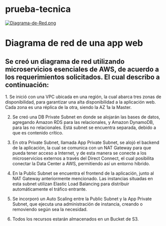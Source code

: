# prueba-tecnica

[![Diagrama-de-Red.png](https://i.postimg.cc/6qbbTpwG/Diagrama-de-Red.png)](https://postimg.cc/7J7nWD5x)

<h1>Diagrama de red de una app web</h1>

 <h2>Se creó un diagrama de red utilizando microservicios esenciales de AWS, de acuerdo a los requerimientos solicitados. El cual describo a continuación:</h2>

<p> 
 1. Se inició con una VPC ubicada en una región, la cual abarca tres zonas de disponibilidad, para garantizar una alta disponibilidad a la aplicación web. Cada zona es una réplica de la otra, siendo la AZ 1a la Master.

2. Se creó una DB Private Subnet en donde se alojarán las bases de datos, agregando Amazon RDS para las relacionales, y Amazon DynamoDB, para las no relacionales. Está subnet se encuentra separada, debido a que es contenido crítico.

3. En otra Private Subnet, llamada App Private Subnet, se alojó el backend de la aplicación, la cual se comunica con un NAT Gateway para que pueda tener acceso a Internet, y de esta manera se conecte a los microservicios externos a través del Direct Connect, el cual posibilita conectar la Data Center a AWS, permitiendo así un entorno híbrido.

4. En la Public Subnet se encuentra el frontend de la aplicación, junto al NAT Gateway anteriormente mencionado. Las instancias situadas en esta subnet utilizan Elastic Load Balancing para distribuir automáticamente el tráfico entrante.

5. Se incorporó un Auto Scaling entre la Public Subnet y la App Private Subnet, que ejecuta una administración de instancia, creando o removiendo según sea la necesidad.

6. Todos los recursos estarán almacenados en un Bucket de S3.
</p>

